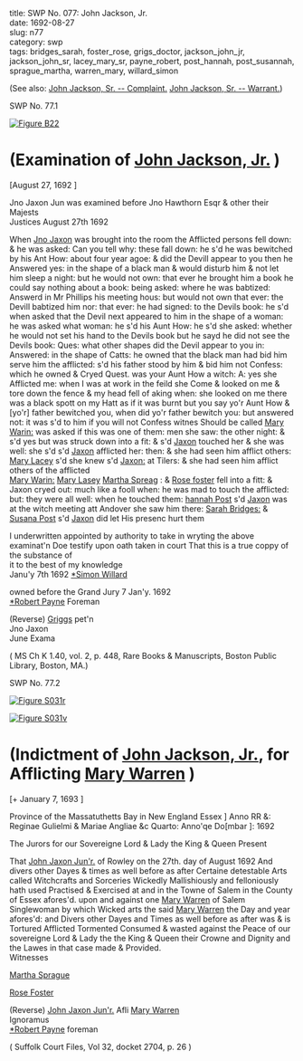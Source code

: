 title: SWP No. 077: John Jackson, Jr.  
date: 1692-08-27  
slug: n77  
category: swp  
tags: bridges_sarah, foster_rose, grigs_doctor, jackson_john_jr, jackson_john_sr, lacey_mary_sr, payne_robert, post_hannah, post_susannah, sprague_martha, warren_mary, willard_simon




(See also: [John Jackson, Sr. -- Complaint.](/n76.html#n76.1)  [John Jackson, Sr. -- Warrant.](/n76.html#n76.2)) 

<div markdown class="doc" id="n77.1">

<div class="doc_id">SWP No. 77.1</div>


<span markdown class="figure">[![Figure B22](archives/BPL/gifs/B22.gif)](archives/BPL/LARGE/B22.jpg)</span>

# (Examination of [John Jackson, Jr.](/tag/jackson_john_jr.html) )

[August 27, 1692 ]

Jno Jaxon Jun was examined before Jno Hawthorn Esqr & other their Majests  
Justices August 27th 1692

When [Jno Jaxon](/tag/jackson_john_jr.html) was brought into the room the Afflicted persons fell down: & he was asked: Can you tell why: these fall down: he s'd he was bewitched by his Ant How: about four year agoe: & did the Devill appear to you then he Answered yes: in the shape of a black man & would disturb him & not let him sleep a night: but he would not own: that ever he brought him a book he could say nothing about a book: being asked: where he was babtized: Answerd in Mr Phillips his meeting hous: but would not own that ever: the Devill babtized him nor: that ever: he had signed: to the Devils book: he s'd when asked that the Devil next appeared to him in the shape of a woman: he was asked what woman: he s'd his Aunt How: he s'd she asked: whether he would not set his hand to the Devils book but he sayd he did not see the Devils book: Ques: what other shapes did the Devil appear to you in: Answered: in the shape of Catts: he owned that the black man had bid him serve him the afflicted: s'd his father stood by him & bid him not Confess: which he owned & Cryed Quest. was your Aunt How a witch: A: yes she Afflicted me: when I was at work in the feild she Come & looked on me & tore down the fence & my head fell of aking when: she looked on me there was a black spott on my Hatt as if it was burnt but you say yo'r Aunt How & [yo'r] father bewitched you, when did yo'r father bewitch you: but answered not: it was s'd to him if you will not Confess witnes Should be called [Mary Warin:](/tag/warren_mary.html) was asked if this was one of them: men she saw: the other night: & s'd yes but was struck down into a fit: & s'd [Jaxon](/tag/jackson_john_jr.html) touched her & she was well: she s'd s'd [Jaxon](/tag/jackson_john_jr.html) afflicted her: then: & she had seen him afflict others: [Mary Lacey](/tag/lacey_mary_sr.html) s'd she knew s'd [Jaxon:](/tag/jackson_john_jr.html) at Tilers: & she had seen him afflict others of the afflicted  
[Mary Warin:](/tag/warren_mary.html) [Mary Lasey](/tag/lacey_mary_sr.html) [Martha Spreag](/tag/sprague_martha.html) : & [Rose foster](/tag/foster_rose.html) fell into a fitt: & Jaxon  cryed out: much like a fooll when: he was mad to touch the afflicted: but: they were all well: when he touched them: [hannah Post](/tag/post_hannah.html) s'd [Jaxon](/tag/jackson_john_jr.html) was at the witch meeting att Andover she saw him there: [Sarah Bridges:](/tag/bridges_sarah.html) & [Susana Post](/tag/post_susannah.html) s'd [Jaxon](/tag/jackson_john_jr.html) did let His presenc hurt them

I underwritten appointed by authority to take in wryting the above  
examinat'n Doe testify upon oath taken in court That this is a true coppy of the substance of  
it to the best of my knowledge  
Janu'y 7th 1692                                             [*Simon Willard](/tag/willard_simon.html)

owned before the Grand Jury 7 Jan'y. 1692  
[*Robert Payne](/tag/payne_robert.html) Foreman

(Reverse) [Griggs](/tag/grigs_doctor.html) pet'n  
Jno Jaxon  
June Exama

( MS Ch K 1.40, vol. 2, p. 448, Rare Books & Manuscripts, Boston Public Library, Boston, MA.)


</div>



<div markdown class="doc" id="n77.2">

<div class="doc_id">SWP No. 77.2</div>


<span markdown class="figure">[![Figure S031r](archives/Suffolk/small/S031A.jpg)](archives/Suffolk/large/S031A.jpg)</span>

<span markdown class="figure">[![Figure S031v](archives/Suffolk/small/S031B.jpg)](archives/Suffolk/large/S031B.jpg)</span>

# (Indictment of [John Jackson, Jr.](/tag/jackson_john_jr.html), for Afflicting [Mary Warren](/tag/warren_mary.html) )

[+ January 7, 1693 ]

Province of the Massatuthetts Bay in New England Essex ] Anno RR &: Reginae Gulielmi & Mariae Angliae &c Quarto: Anno'qe Do[mbar ]: 1692

The Jurors for our Sovereigne Lord & Lady the King & Queen Present 

That [John Jaxon Jun'r.](/tag/jackson_john_jr.html) of Rowley on the 27th. day of August 1692 And divers other Dayes & times as well before as after Certaine detestable Arts called Witchcrafts and Sorceries Wickedly Mallishiously and felloniously hath used Practised & Exercised at and in the Towne of Salem in the County of Essex afores'd. upon and against one [Mary Warren](/tag/warren_mary.html) of Salem Singlewoman by which Wicked arts the said [Mary Warren](/tag/warren_mary.html) the Day and year afores'd: and Divers other Dayes and Times as well before as after was & is Tortured Afflicted Tormented Consumed & wasted against the Peace of our sovereigne Lord & Lady the the King & Queen their Crowne and Dignity and the Lawes in that case made & Provided.  
Witnesses  

[Martha Sprague](/tag/sprague_martha.html)

[Rose Foster](/tag/foster_rose.html)

(Reverse) [John Jaxon Jun'r.](/tag/jackson_john_jr.html) Afli  [Mary Warren](/tag/warren_mary.html)  
Ignoramus  
[*Robert Payne](/tag/payne_robert.html) foreman

( Suffolk Court Files, Vol 32, docket  2704, p. 26 )


</div>
